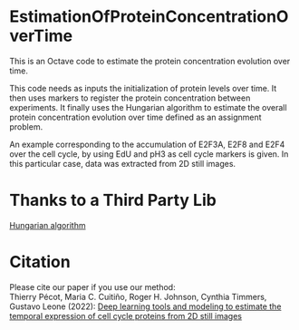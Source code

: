 # EstimationOfProteinConcentrationOverTime

This is an Octave code to estimate the protein concentration evolution over time.

This code needs as inputs the initialization of protein levels over time. It then uses markers to register the protein concentration between experiments. It finally uses the Hungarian algorithm to estimate the overall protein concentration evolution over time defined as an assignment problem.

An example corresponding to the accumulation of E2F3A, E2F8 and E2F4 over the cell cycle, by using EdU and pH3 as cell cycle markers is given. In this particular case, data was extracted from 2D still images.

# Thanks to a Third Party Lib

[Hungarian algorithm](http://www.cad.zju.edu.cn/home/dengcai/Data/code/hungarian.m)

# Citation
Please cite our paper if you use our method: <br> 
Thierry Pécot, Maria C. Cuitiño, Roger H. Johnson, Cynthia Timmers, Gustavo Leone (2022): [Deep learning tools and modeling to estimate the temporal expression of cell cycle proteins from 2D still images](https://journals.plos.org/ploscompbiol/article?id=10.1371/journal.pcbi.1009949)
